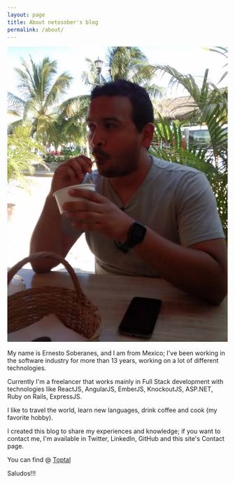 ```yaml
---
layout: page
title: About netosober's blog
permalink: /about/
---
```


![Me](/images/me.jpg)

My name is Ernesto Soberanes, and I am from Mexico; I've been working in the software industry for more than 13 years, working on a lot of different technologies.

Currently I'm a freelancer that works mainly in Full Stack development with technologies like ReactJS, AngularJS, EmberJS, KnockoutJS, ASP.NET, Ruby on Rails, ExpressJS.

I like to travel the world, learn new languages, drink coffee and cook (my favorite hobby).

I created this blog to share my experiences and knowledge; if you want to contact me, I'm available in Twitter, LinkedIn, GitHub and this site's Contact page.

You can find @ [Toptal](http://www.toptal.com/c-sharp#craft-powerful-web-apps)

Saludos!!!
